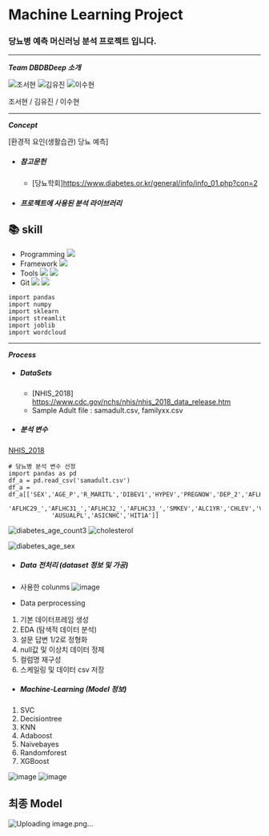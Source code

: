 # Machine Learning Project
### 당뇨병 예측 머신러닝 분석 프로젝트 입니다.
---

___Team DBDBDeep 소개___


![조서현](https://github.com/seohyuny/ml_project/assets/154740829/299c4cb0-c98b-4358-b88d-c363000d818c)
![김유진](https://github.com/seohyuny/ml_project/assets/154740829/8dd8cbe7-5bec-4098-8d37-ed0dcf6e52e9)
![이수현](https://github.com/seohyuny/ml_project/assets/154740829/fd0e5ac6-50d6-49d6-96d0-d2240eb42a89)


조서현 / 김유진 / 이수현

---

___Concept___

[환경적 요인(생활습관) 당뇨 예측]

- ##### 참고문헌
  - [당뇨학회]<https://www.diabetes.or.kr/general/info/info_01.php?con=2>

- ##### 프로젝트에 사용된 분석 라이브러리

## :books: skill
- Programming <img src="https://img.shields.io/badge/Python-3776AB?style=for-the-badge&logo=Python&logoColor=white">
- Framework <img src="https://img.shields.io/badge/Streamlit-FF4B4B?style=for-the-badge&logo=Streamlit&logoColor=white">
- Tools <img src="https://img.shields.io/badge/jupyter-F37626?style=for-the-badge&logo=jupyter&logoColor=white"> <img src="https://img.shields.io/badge/visualstudiocode-007ACC?style=for-the-badge&logo=visualstudiocode&logoColor=white">
- Git <img src="https://img.shields.io/badge/Git-F05032?style=for-the-badge&logo=jupyter&logoColor=white"> <img src="https://img.shields.io/badge/github-181717?style=for-the-badge&logo=github&logoColor=white">

```
import pandas
import numpy
import sklearn
import streamlit
import joblib
import wordcloud
```

--- 

___Process___

- ##### DataSets
  - [NHIS_2018] <https://www.cdc.gov/nchs/nhis/nhis_2018_data_release.htm>
  - Sample Adult file : samadult.csv, familyxx.csv

- ##### 분석 변수
[NHIS_2018](https://www.cdc.gov/nchs/nhis/nhis_2018_data_release.htm)

```
# 당뇨병 분석 변수 선정
import pandas as pd
df_a = pd.read_csv('samadult.csv')
df_a = df_a[['SEX','AGE_P','R_MARITL','DIBEV1','HYPEV','PREGNOW','DEP_2','AFLHCA18','BMI',
            'AFLHC29_','AFLHC31_','AFLHC32_','AFLHC33_','SMKEV','ALC1YR','CHLEV','VIGNO',
            'AUSUALPL','ASICNHC','HIT1A']]
```

![diabetes_age_count3](https://github.com/seohyuny/ml_project/assets/154740829/5b359a1c-bb3d-46e0-82bd-c98868b64571) ![cholesterol](https://github.com/seohyuny/ml_project/assets/154740829/84c3562f-3262-44bd-a775-1c0cd0ebbba2)


![diabetes_age_sex](https://github.com/seohyuny/ml_project/assets/154740829/1b8c6494-6fd8-42c6-ad52-510920ad11b3)




- ##### Data 전처리 (dataset 정보 및 가공)

- 사용한 colunms
![image](https://github.com/seohyuny/ml_project/assets/154740829/23c10fdf-8f9e-49fd-84d2-6eebbb2bcf6e)

- Data perprocessing

1) 기본 데이터프레임 생성
2) EDA (탐색적 데이터 분석)
3) 설문 답변 1/2로 정형화
4) null값 및 이상치 데이터 정제
5) 컬럼명 재구성
6) 스케일링 및 데이터 csv 저장

- ##### Machine-Learning (Model 정보)

1) SVC
2) Decisiontree
3) KNN
4) Adaboost
5) Naivebayes
6) Randomforest
7) XGBoost

![image](https://github.com/seohyuny/ml_project/assets/154740829/eb76dd4a-e5e5-4160-b4d5-5909615dcd2c)  ![image](https://github.com/seohyuny/ml_project/assets/154740829/47010c45-f1db-40d7-9f5c-d181a994c172)


## 최종 Model
![Uploading image.png…]()



